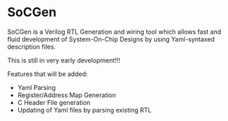 # SoCGen

SoCGen is a Verilog RTL Generation and wiring tool which allows fast and fluid development of System-On-Chip Designs by using Yaml-syntaxed description files.

This is still in very early development!!!

Features that will be added:
- Yaml Parsing
- Register/Address Map Generation
- C Header File generation
- Updating of Yaml files by parsing existing RTL